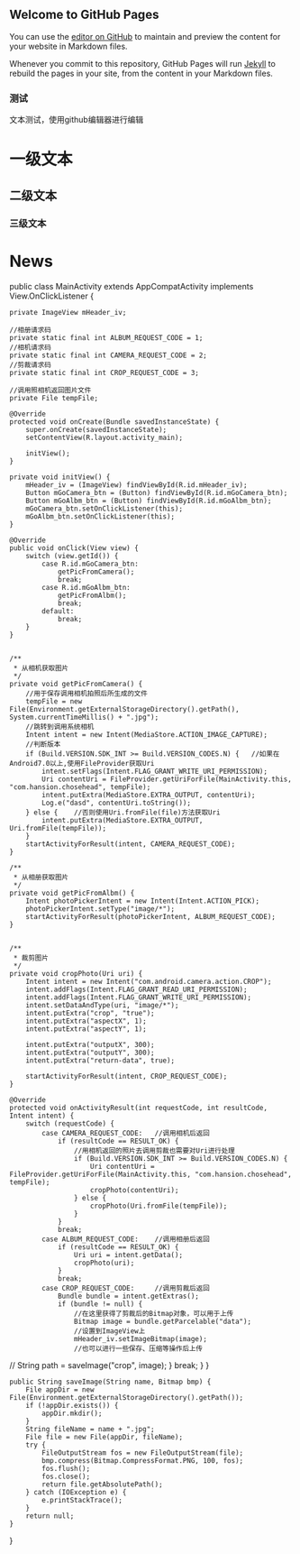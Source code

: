 ## Welcome to GitHub Pages

You can use the [editor on GitHub](https://github.com/Tim050219/wymgao3.github.io/edit/gh-pages/index.md) to maintain and preview the content for your website in Markdown files.

Whenever you commit to this repository, GitHub Pages will run [Jekyll](https://jekyllrb.com/) to rebuild the pages in your site, from the content in your Markdown files.

### 测试
文本测试，使用github编辑器进行编辑

# 一级文本
## 二级文本
### 三级文本

# News
public class MainActivity extends AppCompatActivity implements View.OnClickListener {

    private ImageView mHeader_iv;

    //相册请求码
    private static final int ALBUM_REQUEST_CODE = 1;
    //相机请求码
    private static final int CAMERA_REQUEST_CODE = 2;
    //剪裁请求码
    private static final int CROP_REQUEST_CODE = 3;

    //调用照相机返回图片文件
    private File tempFile;

    @Override
    protected void onCreate(Bundle savedInstanceState) {
        super.onCreate(savedInstanceState);
        setContentView(R.layout.activity_main);

        initView();
    }

    private void initView() {
        mHeader_iv = (ImageView) findViewById(R.id.mHeader_iv);
        Button mGoCamera_btn = (Button) findViewById(R.id.mGoCamera_btn);
        Button mGoAlbm_btn = (Button) findViewById(R.id.mGoAlbm_btn);
        mGoCamera_btn.setOnClickListener(this);
        mGoAlbm_btn.setOnClickListener(this);
    }

    @Override
    public void onClick(View view) {
        switch (view.getId()) {
            case R.id.mGoCamera_btn:
                getPicFromCamera();
                break;
            case R.id.mGoAlbm_btn:
                getPicFromAlbm();
                break;
            default:
                break;
        }
    }


    /**
     * 从相机获取图片
     */
    private void getPicFromCamera() {
        //用于保存调用相机拍照后所生成的文件
        tempFile = new File(Environment.getExternalStorageDirectory().getPath(), System.currentTimeMillis() + ".jpg");
        //跳转到调用系统相机
        Intent intent = new Intent(MediaStore.ACTION_IMAGE_CAPTURE);
        //判断版本
        if (Build.VERSION.SDK_INT >= Build.VERSION_CODES.N) {   //如果在Android7.0以上,使用FileProvider获取Uri
            intent.setFlags(Intent.FLAG_GRANT_WRITE_URI_PERMISSION);
            Uri contentUri = FileProvider.getUriForFile(MainActivity.this, "com.hansion.chosehead", tempFile);
            intent.putExtra(MediaStore.EXTRA_OUTPUT, contentUri);
            Log.e("dasd", contentUri.toString());
        } else {    //否则使用Uri.fromFile(file)方法获取Uri
            intent.putExtra(MediaStore.EXTRA_OUTPUT, Uri.fromFile(tempFile));
        }
        startActivityForResult(intent, CAMERA_REQUEST_CODE);
    }

    /**
     * 从相册获取图片
     */
    private void getPicFromAlbm() {
        Intent photoPickerIntent = new Intent(Intent.ACTION_PICK);
        photoPickerIntent.setType("image/*");
        startActivityForResult(photoPickerIntent, ALBUM_REQUEST_CODE);
    }


    /**
     * 裁剪图片
     */
    private void cropPhoto(Uri uri) {
        Intent intent = new Intent("com.android.camera.action.CROP");
        intent.addFlags(Intent.FLAG_GRANT_READ_URI_PERMISSION);
        intent.addFlags(Intent.FLAG_GRANT_WRITE_URI_PERMISSION);
        intent.setDataAndType(uri, "image/*");
        intent.putExtra("crop", "true");
        intent.putExtra("aspectX", 1);
        intent.putExtra("aspectY", 1);

        intent.putExtra("outputX", 300);
        intent.putExtra("outputY", 300);
        intent.putExtra("return-data", true);

        startActivityForResult(intent, CROP_REQUEST_CODE);
    }

    @Override
    protected void onActivityResult(int requestCode, int resultCode, Intent intent) {
        switch (requestCode) {
            case CAMERA_REQUEST_CODE:   //调用相机后返回
                if (resultCode == RESULT_OK) {
                    //用相机返回的照片去调用剪裁也需要对Uri进行处理
                    if (Build.VERSION.SDK_INT >= Build.VERSION_CODES.N) {
                        Uri contentUri = FileProvider.getUriForFile(MainActivity.this, "com.hansion.chosehead", tempFile);
                        cropPhoto(contentUri);
                    } else {
                        cropPhoto(Uri.fromFile(tempFile));
                    }
                }
                break;
            case ALBUM_REQUEST_CODE:    //调用相册后返回
                if (resultCode == RESULT_OK) {
                    Uri uri = intent.getData();
                    cropPhoto(uri);
                }
                break;
            case CROP_REQUEST_CODE:     //调用剪裁后返回
                Bundle bundle = intent.getExtras();
                if (bundle != null) {
                    //在这里获得了剪裁后的Bitmap对象，可以用于上传
                    Bitmap image = bundle.getParcelable("data");
                    //设置到ImageView上
                    mHeader_iv.setImageBitmap(image);
                    //也可以进行一些保存、压缩等操作后上传
//                    String path = saveImage("crop", image);
                }
                break;
        }
    }

    public String saveImage(String name, Bitmap bmp) {
        File appDir = new File(Environment.getExternalStorageDirectory().getPath());
        if (!appDir.exists()) {
            appDir.mkdir();
        }
        String fileName = name + ".jpg";
        File file = new File(appDir, fileName);
        try {
            FileOutputStream fos = new FileOutputStream(file);
            bmp.compress(Bitmap.CompressFormat.PNG, 100, fos);
            fos.flush();
            fos.close();
            return file.getAbsolutePath();
        } catch (IOException e) {
            e.printStackTrace();
        }
        return null;
    }
}
